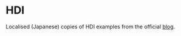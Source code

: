 # HDI

Localised (Japanese) copies of HDI examples from the official [blog](https://blog.4d.com/).  

